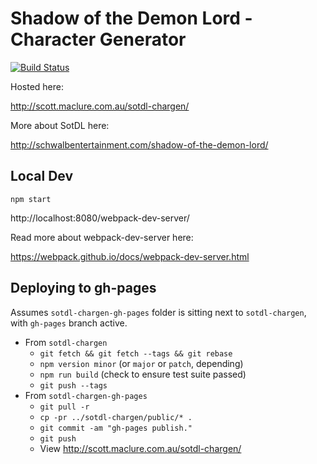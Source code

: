 # Shadow of the Demon Lord - Character Generator

[![Build Status](https://travis-ci.org/ScottMaclure/sotdl-chargen.svg?branch=master)](https://travis-ci.org/ScottMaclure/sotdl-chargen)


Hosted here:

http://scott.maclure.com.au/sotdl-chargen/

More about SotDL here:

http://schwalbentertainment.com/shadow-of-the-demon-lord/

## Local Dev

```
npm start
```

http://localhost:8080/webpack-dev-server/

Read more about webpack-dev-server here:

https://webpack.github.io/docs/webpack-dev-server.html

## Deploying to gh-pages

Assumes `sotdl-chargen-gh-pages` folder is sitting next to `sotdl-chargen`, with `gh-pages` branch active.

- From `sotdl-chargen`
    - `git fetch && git fetch --tags && git rebase`
    - `npm version minor` (or `major` or `patch`, depending)
    - `npm run build` (check to ensure test suite passed)
    - `git push --tags`
- From `sotdl-chargen-gh-pages`
    - `git pull -r`
    - `cp -pr ../sotdl-chargen/public/* .`
    - `git commit -am "gh-pages publish."`
    - `git push`
    - View <http://scott.maclure.com.au/sotdl-chargen/>
